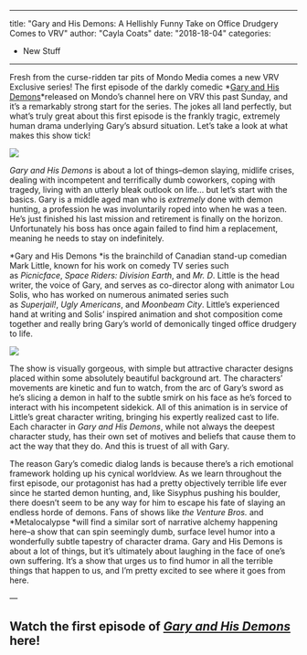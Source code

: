 
---
title: "Gary and His Demons: A Hellishly Funny Take on Office Drudgery Comes to VRV"
author: "Cayla Coats"
date: "2018-18-04"
categories:
- New Stuff
---

Fresh from the curse-ridden tar pits of Mondo Media comes a new VRV Exclusive series! The first episode of the darkly comedic *[Gary and His Demons](https://vrv.co/watch/G619PM97Y/Gary-And-His-Demons:Still-The-One?utm_source=editorial_vrv&amp;utm_medium=blog_vrv&amp;utm_campaign=gary-and-his-demons-a-hellishly-funny-take-on-office-drudgery-comes-to-vrv)*released on Mondo&#8217;s channel here on VRV this past Sunday, and it&#8217;s a remarkably strong start for the series. The jokes all land perfectly, but what&#8217;s truly great about this first episode is the frankly tragic, extremely human drama underlying Gary&#8217;s absurd situation. Let&#8217;s take a look at what makes this show tick!

![](https://i1.wp.com/vrvblog.co/wp-content/uploads/2018/04/1.png?resize=1170%2C654&#038;ssl=1)

*Gary and His Demons* is about a lot of things&#8211;demon slaying, midlife crises, dealing with incompetent and terrifically dumb coworkers, coping with tragedy, living with an utterly bleak outlook on life&#8230; but let&#8217;s start with the basics. Gary is a middle aged man who is *extremely* done with demon hunting, a profession he was involuntarily roped into when he was a teen. He&#8217;s just finished his last mission and retirement is finally on the horizon. Unfortunately his boss has once again failed to find him a replacement, meaning he needs to stay on indefinitely.

*Gary and His Demons *is the brainchild of Canadian stand-up comedian Mark Little, known for his work on comedy TV series such as *Picnicface*, *Space Riders: Division Earth*, and *Mr. D*. Little is the head writer, the voice of Gary, and serves as co-director along with animator Lou Solis, who has worked on numerous animated series such as *Superjail!*, *Ugly Americans*, and *Moonbeam City*. Little&#8217;s experienced hand at writing and Solis&#8217; inspired animation and shot composition come together and really bring Gary&#8217;s world of demonically tinged office drudgery to life.

![](https://i1.wp.com/vrvblog.co/wp-content/uploads/2018/04/3.png?resize=1170%2C644&#038;ssl=1)

The show is visually gorgeous, with simple but attractive character designs placed within some absolutely beautiful background art. The characters&#8217; movements are kinetic and fun to watch, from the arc of Gary&#8217;s sword as he&#8217;s slicing a demon in half to the subtle smirk on his face as he&#8217;s forced to interact with his incompetent sidekick. All of this animation is in service of Little&#8217;s great character writing, bringing his expertly realized cast to life. Each character in *Gary and His Demons*, while not always the deepest character study, has their own set of motives and beliefs that cause them to act the way that they do. And this is truest of all with Gary.

The reason Gary&#8217;s comedic dialog lands is because there&#8217;s a rich emotional framework holding up his cynical worldview. As we learn throughout the first episode, our protagonist has had a pretty objectively terrible life ever since he started demon hunting, and, like Sisyphus pushing his boulder, there doesn&#8217;t seem to be any way for him to escape his fate of slaying an endless horde of demons. Fans of shows like *the Venture Bros.* and *Metalocalypse *will find a similar sort of narrative alchemy happening here&#8211;a show that can spin seemingly dumb, surface level humor into a wonderfully subtle tapestry of character drama. Gary and His Demons is about a lot of things, but it&#8217;s ultimately about laughing in the face of one&#8217;s own suffering. It&#8217;s a show that urges us to find humor in all the terrible things that happen to us, and I&#8217;m pretty excited to see where it goes from here.

&#8212;

## Watch the first episode of [*Gary and His Demons*](https://vrv.co/watch/G619PM97Y/Gary-And-His-Demons:Still-The-One?utm_source=editorial_vrv&amp;utm_medium=blog_vrv&amp;utm_campaign=gary-and-his-demons-a-hellishly-funny-take-on-office-drudgery-comes-to-vrv) here!
